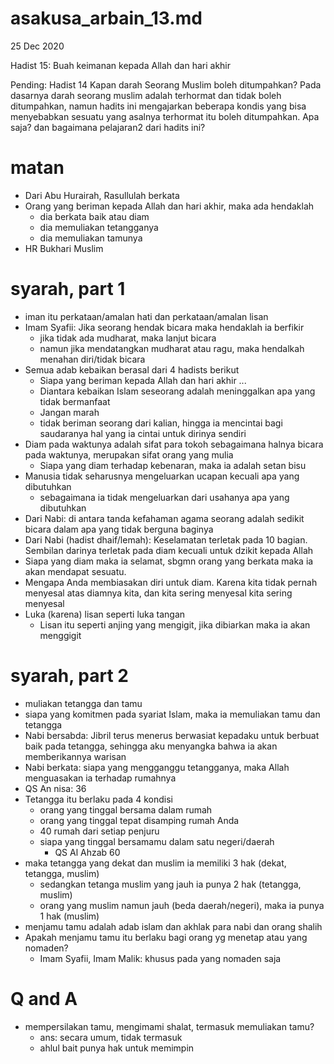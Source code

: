 # asakusa_arbain_13.md
25 Dec 2020

Hadist 15: Buah keimanan kepada Allah dan hari akhir

Pending: Hadist 14
Kapan darah Seorang Muslim boleh ditumpahkan?
Pada dasarnya darah seorang muslim adalah terhormat dan tidak boleh ditumpahkan, namun hadits ini mengajarkan beberapa kondis yang bisa menyebabkan sesuatu yang asalnya terhormat itu boleh ditumpahkan. Apa saja? dan bagaimana pelajaran2 dari hadits ini?    

# matan
* Dari Abu Hurairah, Rasullulah berkata
* Orang yang beriman kepada Allah dan hari akhir, maka ada hendaklah 
  * dia berkata baik atau diam
  * dia memuliakan tetangganya
  * dia memuliakan tamunya
* HR Bukhari Muslim

# syarah, part 1
* iman itu perkataan/amalan hati dan perkataan/amalan lisan
* Imam Syafii: Jika seorang hendak bicara maka hendaklah ia berfikir
  * jika tidak ada mudharat, maka lanjut bicara
  * namun jika mendatangkan mudharat atau ragu, maka hendalkah menahan diri/tidak bicara
* Semua adab kebaikan berasal dari 4 hadists berikut
  * Siapa yang beriman kepada Allah dan hari akhir ...
  * Diantara kebaikan Islam seseorang adalah meninggalkan apa yang tidak bermanfaat
  * Jangan marah
  * tidak beriman seorang dari kalian, hingga ia mencintai bagi saudaranya hal yang ia cintai 
    untuk dirinya sendiri
* Diam pada waktunya adalah sifat para tokoh sebagaimana halnya bicara pada waktunya,
  merupakan sifat orang yang mulia
  * Siapa yang diam terhadap kebenaran, maka ia adalah setan bisu
* Manusia tidak seharusnya mengeluarkan ucapan kecuali apa yang dibutuhkan
  * sebagaimana ia tidak mengeluarkan dari usahanya apa yang dibutuhkan
* Dari Nabi: di antara tanda kefahaman agama seorang adalah sedikit bicara dalam 
  apa yang tidak berguna baginya
* Dari Nabi (hadist dhaif/lemah): Keselamatan terletak pada 10 bagian.
  Sembilan darinya terletak pada diam kecuali untuk dzikit kepada Allah 
* Siapa yang diam maka ia selamat, sbgmn orang yang berkata maka ia akan mendapat sesuatu.
* Mengapa Anda membiasakan diri untuk diam.
  Karena kita tidak pernah menyesal atas diamnya kita,
  dan kita sering menyesal kita sering menyesal
* Luka (karena) lisan seperti luka tangan
  * Lisan itu seperti anjing yang mengigit, jika dibiarkan maka ia akan menggigit

# syarah, part 2
* muliakan tetangga dan tamu
* siapa yang komitmen pada syariat Islam, maka ia memuliakan tamu dan tetangga
* Nabi bersabda: Jibril terus menerus berwasiat kepadaku untuk berbuat baik pada tetangga, 
  sehingga aku menyangka bahwa ia akan memberikannya warisan
* Nabi berkata: siapa yang mengganggu tetangganya, maka Allah menguasakan ia terhadap rumahnya
* QS An nisa: 36
* Tetangga itu berlaku pada 4 kondisi
  * orang yang tinggal bersama dalam rumah
  * orang yang tinggal tepat disamping rumah Anda
  * 40 rumah dari setiap penjuru
  * siapa yang tinggal bersamamu dalam satu negeri/daerah
    * QS Al Ahzab 60
 * maka tetangga yang dekat dan muslim ia memiliki 3 hak (dekat, tetangga, muslim)
   * sedangkan tetanga muslim yang jauh ia punya 2 hak (tetangga, muslim)
   * orang yang muslim namun jauh (beda daerah/negeri), maka ia punya 1 hak (muslim)
 * menjamu tamu adalah adab islam dan akhlak para nabi dan orang shalih
 * Apakah menjamu tamu itu berlaku bagi orang yg menetap atau yang nomaden?
   * Imam Syafii, Imam Malik: khusus pada yang nomaden saja
   
  # Q and A
  * mempersilakan tamu, mengimami shalat, termasuk memuliakan tamu?
    * ans: secara umum, tidak termasuk 
    * ahlul bait punya hak untuk memimpin
